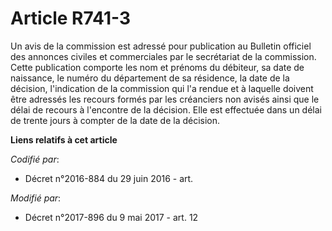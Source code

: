 # Article R741-3

Un avis de la commission est adressé pour publication au Bulletin officiel des annonces civiles et commerciales par le
secrétariat de la commission. Cette publication comporte les nom et prénoms du débiteur, sa date de naissance, le numéro du
département de sa résidence, la date de la décision, l'indication de la commission qui l'a rendue et à laquelle doivent être
adressés les recours formés par les créanciers non avisés ainsi que le délai de recours à l'encontre de la décision. Elle est
effectuée dans un délai de trente jours à compter de la date de la décision.

**Liens relatifs à cet article**

_Codifié par_:

  - Décret n°2016-884 du 29 juin 2016 - art.

_Modifié par_:

  - Décret n°2017-896 du 9 mai 2017 - art. 12
